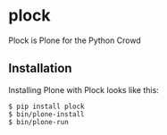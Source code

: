 plock
=====

Plock is Plone for the Python Crowd

Installation
------------

Installing Plone with Plock looks like this:

    $ pip install plock
    $ bin/plone-install
    $ bin/plone-run
